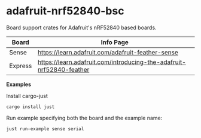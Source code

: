 # adafruit-nrf52840-bsc

Board support crates for Adafruit's nRF52840 based boards.

| Board   | Info Page                                                            |
| ------- | -------------------------------------------------------------------- |
| Sense   | https://learn.adafruit.com/adafruit-feather-sense                    |
| Express | https://learn.adafruit.com/introducing-the-adafruit-nrf52840-feather |

**Examples**

Install cargo-just

```
cargo install just
```

Run example specifying both the board and the example name:

```
just run-example sense serial
```
